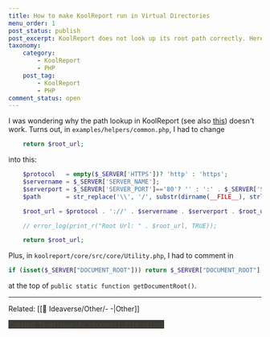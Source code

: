 ```yaml
---
title: How to make KoolReport run in Virtual Directories
menu_order: 1
post_status: publish
post_excerpt: KoolReport does not look up its root path correctly. Here's a fix.
taxonomy:
    category:
        - KoolReport
        - PHP
    post_tag:
        - KoolReport
        - PHP
comment_status: open
---
```


I was wondering why the path lookup in KoolReport (see also [this](https://www.mnott.de/how-to-install-apache-http-server-on-windows/)) doesn't work. Turns out, in `examples/helpers/common.php`, I had to change

```php
	return $root_url;
```

into this:

```php
    $protocol   = empty($_SERVER['HTTPS'])? 'http' : 'https';
    $servername = $_SERVER['SERVER_NAME'];
    $serverport = $_SERVER['SERVER_PORT']=='80'? '' : ':' . $_SERVER['SERVER_PORT'];
    $path       = str_replace('\\', '/', substr(dirname(__FILE__), strlen($_SERVER['DOCUMENT_ROOT'])));

    $root_url = $protocol . '://' . $servername . $serverport . $root_url;

    // error_log(print_r("Root Url: " . $root_url, TRUE));

    return $root_url;
```


Plus, in `koolreport/core/src/core/Utility.php`, I had to comment in

```php
if (isset($_SERVER["DOCUMENT_ROOT"])) return $_SERVER["DOCUMENT_ROOT"];
```

at the top of `public static function getDocumentRoot()`.

---
Related: [[🧠 Ideaverse/Other/- -|Other]]


<mark style="margin-top: 100; background-color: #3B3836; color: #494942">Created: 1`$=dv.span(dv.current().file.ctime)`</mark>